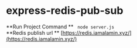 # express-redis-pub-sub
**Run Project Command **
`` node server.js``
<br>
**Redis publish url **
[https://redis.iamalamin.xyz/](https://redis.iamalamin.xyz/)
